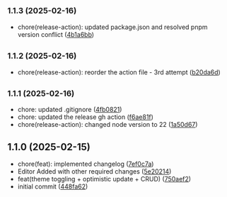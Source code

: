 ## <small>1.1.3 (2025-02-16)</small>

* chore(release-action): updated package.json and resolved pnpm version conflict ([4b1a6bb](https://github.com/Your-Ehsan/electron-desktop/commit/4b1a6bb))



## <small>1.1.2 (2025-02-16)</small>

* chore(release-action): reorder the action file - 3rd attempt ([b20da6d](https://github.com/Your-Ehsan/electron-desktop/commit/b20da6d))



## <small>1.1.1 (2025-02-16)</small>

* chore: updated .gitignore ([4fb0821](https://github.com/Your-Ehsan/electron-desktop/commit/4fb0821))
* chore: updated the release gh action ([f6ae81f](https://github.com/Your-Ehsan/electron-desktop/commit/f6ae81f))
* chore(release-action): changed node version to 22 ([1a50d67](https://github.com/Your-Ehsan/electron-desktop/commit/1a50d67))



## 1.1.0 (2025-02-15)

* chore(feat): implemented changelog ([7ef0c7a](https://github.com/Your-Ehsan/electron-desktop/commit/7ef0c7a))
* Editor Added with other required changes ([5e20214](https://github.com/Your-Ehsan/electron-desktop/commit/5e20214))
* feat(theme toggling + optimistic update + CRUD) ([750aef2](https://github.com/Your-Ehsan/electron-desktop/commit/750aef2))
* initial commit ([448fa62](https://github.com/Your-Ehsan/electron-desktop/commit/448fa62))



